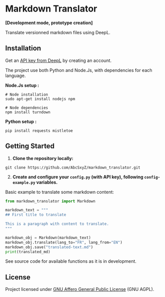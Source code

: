 # Markdown Translator
**[Development mode, prototype creation]**

Translate versionned markdown files using DeepL.

## Installation

Get an [API key from DeepL](https://support.deepl.com/hc/en-us/articles/360020695820-Authentication-Key) by creating an account.

The project use both Python and Node.Js, with dependencies for each language.

**Node.Js setup :**
```shell
# Node installation
sudo apt-get install nodejs npm

# Node dependencies
npm install turndown
```

**Python setup :**
```shell
pip install requests mistletoe
```

## Getting Started

1. **Clone the repository locally:**
```shell
git clone https://github.com/AbcSxyZ/markdown_translator.git
```

2. **Create and configure your `config.py` (with API key), following `config-example.py` variables.**

Basic example to translate some markdown content:
```python
from markdown_translator import Markdown

markdown_text = """
## First title to translate

This is a paragraph with content to translate.
"""

markdown_obj = Markdown(markdown_text)
markdown_obj.translate(lang_to="FR", lang_from="EN")
markdown_obj.save("translated-text.md")
print(translated_md)
```
See source code for available functions as it is in development.
## License

Project licensed under [GNU Affero General Public License](/LICENSE) (GNU AGPL).
